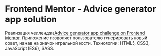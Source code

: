 # Frontend Mentor - Advice generator app solution

Реализация челленджа[Advice generator app challenge on Frontend Mentor](https://www.frontendmentor.io/challenges/advice-generator-app-QdUG-13db).
Приложение позволяет пользователю генерировать новый совет, нажав на значок игральной кости. 
Технологии: HTML5, CSS3, JavaScript (ES6), SASS.

